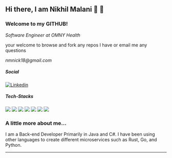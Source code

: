 ## Hi there, I am Nikhil Malani 👋 🤖
### Welcome to my GITHUB!

<p><em>Software Engineer at OMNY Health</em></p>
<p>your welcome to browse and fork any repos I have or email me any questions</p>
<p><em>nmnick18@gmail.com</em></p>



##### Social

[![Linkedin](https://img.shields.io/badge/LinkedIn-0077B5?style=for-the-badge&logo=linkedin&logoColor=white)](https://www.linkedin.com/in/nikhil-m-6114a9126/)

##### Tech-Stacks

![](https://img.shields.io/badge/C%23-239120?style=for-the-badge&logo=c-sharp&logoColor=white) ![](https://img.shields.io/badge/JavaScript-F7DF1E?style=for-the-badge&logo=javascript&logoColor=black) ![](https://img.shields.io/badge/Python-14354C?style=for-the-badge&logo=python&logoColor=white) ![](https://img.shields.io/badge/C%2B%2B-00599C?style=for-the-badge&logo=c%2B%2B&logoColor=white) ![](https://img.shields.io/badge/Rust-000000?style=for-the-badge&logo=rust&logoColor=white) ![](https://img.shields.io/badge/PostgreSQL-316192?style=for-the-badge&logo=postgresql&logoColor=white) ![](https://img.shields.io/badge/.NET-5C2D91?style=for-the-badge&logo=.net&logoColor=white)


### A little more about me... 

I am a Back-end Developer Primarily in Java and C#. I have been using other languages to create different microservices such as Rust, Go, and Python.


---